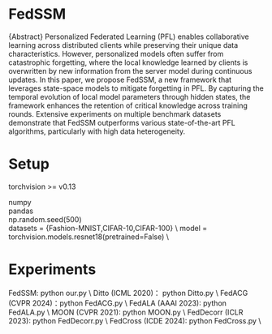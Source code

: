 # FedSSM
{Abstract}
Personalized Federated Learning (PFL) enables collaborative learning across distributed clients while preserving their unique data characteristics. However, personalized models often suffer from catastrophic forgetting, where the local knowledge learned by clients is overwritten by new information from the server model during continuous updates. In this paper, we propose FedSSM, a new framework that leverages state-space models to mitigate forgetting in PFL. By capturing the temporal evolution of local model parameters through hidden states, the framework enhances the retention of critical knowledge across training rounds. Extensive experiments on multiple benchmark datasets demonstrate that FedSSM outperforms various state-of-the-art PFL algorithms, particularly with high data heterogeneity.

# Setup
torchvision >= v0.13  

numpy  
pandas  
np.random.seed(500)  
datasets = {Fashion-MNIST,CIFAR-10,CIFAR-100} \\
model = torchvision.models.resnet18(pretrained=False) \\

# Experiments
FedSSM: python our.py \\
Ditto (ICML 2020)： python Ditto.py \\
FedACG (CVPR 2024)：python FedACG.py \\
FedALA (AAAI 2023): python FedALA.py \\
MOON (CVPR 2021): python MOON.py \\
FedDecorr (ICLR 2023): python FedDecorr.py \\
FedCross (ICDE 2024): python FedCross.py \\
